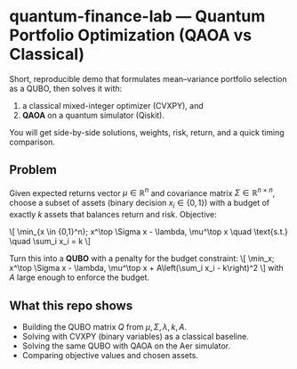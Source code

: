 # quantum-finance-lab — Quantum Portfolio Optimization (QAOA vs Classical)

Short, reproducible demo that formulates mean–variance portfolio selection as a QUBO, then solves it with:
1) a classical mixed-integer optimizer (CVXPY), and
2) **QAOA** on a quantum simulator (Qiskit).

You will get side-by-side solutions, weights, risk, return, and a quick timing comparison.

## Problem
Given expected returns vector $\mu \in \mathbb{R}^n$ and covariance matrix $\Sigma \in \mathbb{R}^{n \times n}$, choose a subset of assets (binary decision $x_i \in \{0,1\}$) with a budget of exactly $k$ assets that balances return and risk. Objective:

\\[
\min_{x \in \{0,1\}^n}\; x^\top \Sigma x - \lambda\, \mu^\top x
\quad \text{s.t.} \quad \sum_i x_i = k
\\]

Turn this into a **QUBO** with a penalty for the budget constraint:
\\[
\min_x\; x^\top \Sigma x - \lambda\, \mu^\top x + A\left(\sum_i x_i - k\right)^2
\\]
with $A$ large enough to enforce the budget.

## What this repo shows
- Building the QUBO matrix $Q$ from $\mu, \Sigma, \lambda, k, A$.
- Solving with CVXPY (binary variables) as a classical baseline.
- Solving the same QUBO with QAOA on the Aer simulator.
- Comparing objective values and chosen assets.


